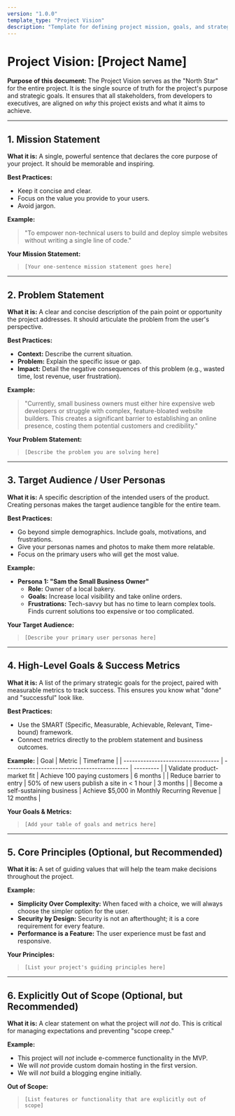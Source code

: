 ```yaml
---
version: "1.0.0"
template_type: "Project Vision"
description: "Template for defining project mission, goals, and strategic vision"
---
```


# Project Vision: [Project Name]

**Purpose of this document:** The Project Vision serves as the "North Star" for the entire project. It is the single source of truth for the project's purpose and strategic goals. It ensures that all stakeholders, from developers to executives, are aligned on *why* this project exists and what it aims to achieve.

---

## 1. Mission Statement

**What it is:** A single, powerful sentence that declares the core purpose of your project. It should be memorable and inspiring.

**Best Practices:**
*   Keep it concise and clear.
*   Focus on the value you provide to your users.
*   Avoid jargon.

**Example:**
> "To empower non-technical users to build and deploy simple websites without writing a single line of code."

**Your Mission Statement:**
> `[Your one-sentence mission statement goes here]`

---

## 2. Problem Statement

**What it is:** A clear and concise description of the pain point or opportunity the project addresses. It should articulate the problem from the user's perspective.

**Best Practices:**
*   **Context:** Describe the current situation.
*   **Problem:** Explain the specific issue or gap.
*   **Impact:** Detail the negative consequences of this problem (e.g., wasted time, lost revenue, user frustration).

**Example:**
> "Currently, small business owners must either hire expensive web developers or struggle with complex, feature-bloated website builders. This creates a significant barrier to establishing an online presence, costing them potential customers and credibility."

**Your Problem Statement:**
> `[Describe the problem you are solving here]`

---

## 3. Target Audience / User Personas

**What it is:** A specific description of the intended users of the product. Creating personas makes the target audience tangible for the entire team.

**Best Practices:**
*   Go beyond simple demographics. Include goals, motivations, and frustrations.
*   Give your personas names and photos to make them more relatable.
*   Focus on the primary users who will get the most value.

**Example:**
*   **Persona 1: "Sam the Small Business Owner"**
    *   **Role:** Owner of a local bakery.
    *   **Goals:** Increase local visibility and take online orders.
    *   **Frustrations:** Tech-savvy but has no time to learn complex tools. Finds current solutions too expensive or too complicated.

**Your Target Audience:**
> `[Describe your primary user personas here]`

---

## 4. High-Level Goals & Success Metrics

**What it is:** A list of the primary strategic goals for the project, paired with measurable metrics to track success. This ensures you know what "done" and "successful" look like.

**Best Practices:**
*   Use the SMART (Specific, Measurable, Achievable, Relevant, Time-bound) framework.
*   Connect metrics directly to the problem statement and business outcomes.

**Example:**
| Goal                               | Metric                                       | Timeframe |
| ---------------------------------- | -------------------------------------------- | --------- |
| Validate product-market fit        | Achieve 100 paying customers                 | 6 months  |
| Reduce barrier to entry            | 50% of new users publish a site in < 1 hour  | 3 months  |
| Become a self-sustaining business  | Achieve $5,000 in Monthly Recurring Revenue  | 12 months |

**Your Goals & Metrics:**
> `[Add your table of goals and metrics here]`

---

## 5. Core Principles (Optional, but Recommended)

**What it is:** A set of guiding values that will help the team make decisions throughout the project.

**Example:**
*   **Simplicity Over Complexity:** When faced with a choice, we will always choose the simpler option for the user.
*   **Security by Design:** Security is not an afterthought; it is a core requirement for every feature.
*   **Performance is a Feature:** The user experience must be fast and responsive.

**Your Principles:**
> `[List your project's guiding principles here]`

---

## 6. Explicitly Out of Scope (Optional, but Recommended)

**What it is:** A clear statement on what the project will *not* do. This is critical for managing expectations and preventing "scope creep."

**Example:**
*   This project will *not* include e-commerce functionality in the MVP.
*   We will *not* provide custom domain hosting in the first version.
*   We will *not* build a blogging engine initially.

**Out of Scope:**
> `[List features or functionality that are explicitly out of scope]`